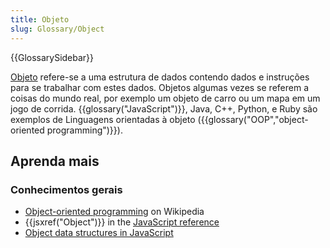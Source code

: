 ```yaml
---
title: Objeto
slug: Glossary/Object
---
```


{{GlossarySidebar}}

[Objeto](/pt-BR/docs/Web/JavaScript/Reference/Global_Objects/Object) refere-se a uma estrutura de dados contendo dados e instruções para se trabalhar com estes dados. Objetos algumas vezes se referem a coisas do mundo real, por exemplo um objeto de carro ou um mapa em um jogo de corrida. {{glossary("JavaScript")}}, Java, C++, Python, e Ruby são exemplos de Linguagens orientadas à objeto ({{glossary("OOP","object-oriented programming")}}).

## Aprenda mais

### Conhecimentos gerais

- [Object-oriented programming](https://pt.wikipedia.org/wiki/Programação_orientada_a_objetos) on Wikipedia
- {{jsxref("Object")}} in the [JavaScript reference](/pt-BR/docs/Web/JavaScript/Reference)
- [Object data structures in JavaScript](/pt-BR/docs/Web/JavaScript/Data_structures#Objects)
